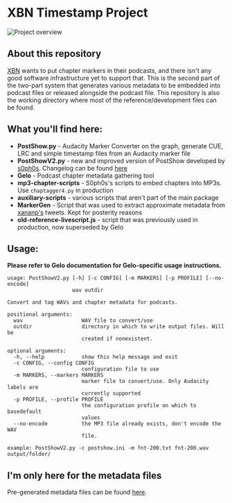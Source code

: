 # XBN Timestamp Project
![Project
overview](https://github.com/vladasbarisas/XBN/raw/master/overview-diagram.png)


## About this repository

[XBN](https://xbn.fm) wants to put chapter markers in their podcasts, and there
isn't any good software infrastructure yet to support that. This is the second
part of the two-part system that generates various metadata to be embedded into
podcast files or released alongside the podcast file. This repository is also
the working directory where most of the reference/development files can be
found.


## What you'll find here:

* **PostShow.py** - Audacity Marker Converter on the graph, generate CUE, LRC
  and simple timestamp files from an Audacity marker file
* **PostShowV2.py** - new and improved version of PostShow developed by
[s0ph0s](https://github.com/s0ph0s-2). Changelog can be found
[here](https://github.com/vladasbarisas/XBN/pull/2)
* **Gelo** - Podcast chapter metadata gathering tool
* **mp3-chapter-scripts** - S0ph0s's scripts to embed chapters into MP3s. Use
  `chaptagger4.py` in production
* **auxiliary-scripts** - various scripts that aren't part of the main package
* **MarkerGen** - Script that was used to extract approximate metadata from
  [xananp's](https://twitter.com/xananp) tweets. Kept for posterity reasons
* **old-reference-livescript.js** - script that was previously used in
  production, now superseded by Gelo

## Usage:

**Please refer to Gelo documentation for Gelo-specific usage instructions.**

```
usage: PostShowV2.py [-h] [-c CONFIG] [-m MARKERS] [-p PROFILE] [--no-encode]
                     wav outdir

Convert and tag WAVs and chapter metadata for podcasts.

positional arguments:
  wav                   WAV file to convert/use
  outdir                directory in which to write output files. Will be
                        created if nonexistent.

optional arguments:
  -h, --help            show this help message and exit
  -c CONFIG, --config CONFIG
                        configuration file to use
  -m MARKERS, --markers MARKERS
                        marker file to convert/use. Only Audacity labels are
                        currently supported
  -p PROFILE, --profile PROFILE
                        the configuration profile on which to basedefault
                        values
  --no-encode           the MP3 file already exists, don't encode the WAV
                        file.

example: PostShowV2.py -c postshow.ini -m fnt-200.txt fnt-200.wav output/folder/
```

## I'm only here for the metadata files

Pre-generated metadata files can be found
[here](https://github.com/vladasbarisas/XBN-Metadata).
